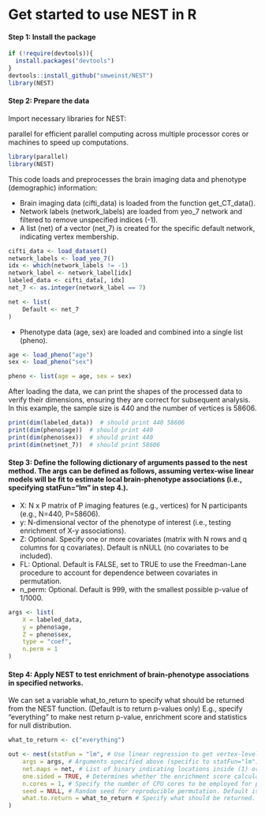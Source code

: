 Get started to use NEST in R
================

#### Step 1: Install the package

``` r
if (!require(devtools)){
  install.packages("devtools")
}
devtools::install_github("smweinst/NEST")
library(NEST)
```

#### Step 2: Prepare the data

Import necessary libraries for NEST:

parallel for efficient parallel computing across multiple processor
cores or machines to speed up computations.

``` r
library(parallel)
library(NEST)
```

This code loads and preprocesses the brain imaging data and phenotype
(demographic) information:

- Brain imaging data (cifti_data) is loaded from the function
  get_CT_data().
- Network labels (network_labels) are loaded from yeo_7 network and
  filtered to remove unspecified indices (-1).
- A list (net) of a vector (net_7) is created for the specific default
  network, indicating vertex membership.

``` r
cifti_data <- load_dataset()
network_labels <- load_yeo_7()
idx <- which(network_labels != -1)
network_label <- network_label[idx]
labeled_data <- cifti_data[, idx]
net_7 <- as.integer(network_label == 7)

net <- list(
    Default <- net_7
)
```

- Phenotype data (age, sex) are loaded and combined into a single list
  (pheno).

``` r
age <- load_pheno("age")
sex <- load_pheno("sex")

pheno <- list(age = age, sex = sex)
```

After loading the data, we can print the shapes of the processed data to
verify their dimensions, ensuring they are correct for subsequent
analysis. In this example, the sample size is 440 and the number of
vertices is 58606.

``` r
print(dim(labeled_data))  # should print 440 58606
print(dim(pheno$age))  # should print 440
print(dim(pheno$sex))  # should print 440
print(dim(net$net_7))  # should print 58606
```

#### Step 3: Define the following dictionary of arguments passed to the nest method. The args can be defined as follows, assuming vertex-wise linear models will be fit to estimate local brain-phenotype associations (i.e., specifying statFun=“lm” in step 4.).

- X: N x P matrix of P imaging features (e.g., vertices) for N
  participants (e.g., N=440, P=58606).
- y: N-dimensional vector of the phenotype of interest (i.e., testing
  enrichment of X-y associations).
- Z: Optional. Specify one or more covariates (matrix with N rows and q
  columns for q covariates). Default is nNULL (no covariates to be
  included).
- FL: Optional. Default is FALSE, set to TRUE to use the Freedman-Lane
  procedure to account for dependence between covariates in permutation.
- n_perm: Optional. Default is 999, with the smallest possible p-value
  of 1/1000.

``` r
args <- list(
    X = labeled_data,
    y = pheno$age,
    Z = pheno$sex,
    type = "coef",
    n.perm = 1
)
```

#### Step 4: Apply NEST to test enrichment of brain-phenotype associations in specified networks.

We can set a variable what_to_return to specify what should be returned
from the NEST function. (Default is to return p-values only) E.g.,
specify “everything” to make nest return p-value, enrichment score and
statistics for null distribution.

``` r
what_to_return <- c("everything")

out <- nest(statFun = "lm", # Use linear regression to get vertex-level test statistics.
    args = args, # Arguments specified above (specific to statFun="lm").
    net.maps = net, # List of binary indicating locations inside (1) or outside (1) network(s) of interest.
    one.sided = TRUE, # Determines whether the enrichment score calculation should consider only the positive alignment (True) or both directions (False).
    n.cores = 1, # Specify the number of CPU cores to be employed for parallel processing tasks within the function
    seed = NULL, # Random seed for reproducible permutation. Default is None. 
    what.to.return = what_to_return # Specify what should be returned.
)
```
